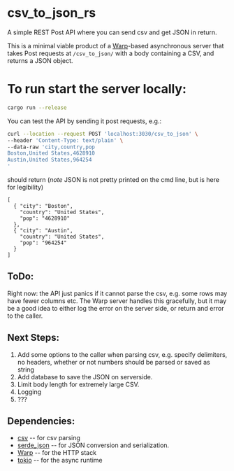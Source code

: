 # csv_to_json_rs
A simple REST Post API where you can send csv and get JSON in return.

This is a minimal viable product of a [Warp](https://github.com/seanmonstar/warp)-based 
asynchronous server that takes Post requests at `/csv_to_json/` with a body containing a CSV, 
and returns a JSON object. 

# To run start the server locally:
```bash 
cargo run --release
```

You can test the API by sending it post requests, e.g.:
```bash
curl --location --request POST 'localhost:3030/csv_to_json' \
--header 'Content-Type: text/plain' \
--data-raw 'city,country,pop
Boston,United States,4628910
Austin,United States,964254
'
```
should return (*note* JSON is not pretty printed on the cmd line, but is here for legibility) 
```
[
  { "city": "Boston",
    "country": "United States",
    "pop": "4628910"
  },
  { "city": "Austin",
    "country": "United States",
    "pop": "964254"
  }
]
```

## ToDo:
Right now: the API just panics if it cannot parse the csv, 
e.g. some rows may have fewer columns etc. 
The Warp server handles this gracefully, but it may be a good idea to either log the error on the server side,
or return and error to the caller.

## Next Steps:
1) Add some options to the caller when parsing csv, e.g. specify delimiters, no headers, whether or not numbers should be parsed or saved as string
2) Add database to save the JSON on serverside.
3) Limit body length for extremely large CSV.
4) Logging
5) ???

## Dependencies:
- [csv](https://docs.rs/csv) -- for csv parsing
- [serde_json](https://docs.serde.rs/serde_json/) -- for JSON conversion and serialization.
- [Warp](https://docs.rs/warp) -- for the HTTP stack
- [tokio](https://tokio.rs/) -- for the async runtime

